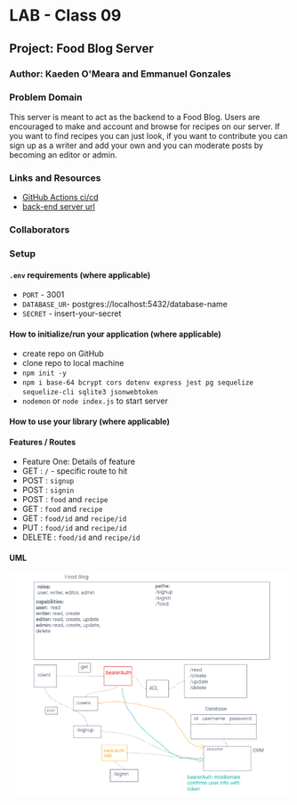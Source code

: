 # LAB - Class 09

## Project: Food Blog Server

### Author: Kaeden O'Meara and Emmanuel Gonzales

### Problem Domain  

This server is meant to act as the backend to a Food Blog. Users are encouraged to make and account and browse for recipes on our server. If you want to find recipes you can just look, if you want to contribute you can sign up as a writer and add your own and you can moderate posts by becoming an editor or admin.

### Links and Resources

- [GitHub Actions ci/cd](https://github.com/Emmanuel-Gonzales/blog-server/actions)
- [back-end server url](https://food-blog-server.onrender.com)

### Collaborators

### Setup

#### `.env` requirements (where applicable)

- `PORT` - 3001
- `DATABASE_UR`- postgres://localhost:5432/database-name
- `SECRET` - insert-your-secret

#### How to initialize/run your application (where applicable)

- create repo on GitHub
- clone repo to local machine
- `npm init -y`
- `npm i base-64 bcrypt cors dotenv express jest pg sequelize sequelize-cli sqlite3 jsonwebtoken`
- `nodemon` or `node index.js` to start server

#### How to use your library (where applicable)

#### Features / Routes

- Feature One: Details of feature
- GET : `/` - specific route to hit
- POST : `signup`
- POST : `signin`
- POST : `food` and `recipe`
- GET : `food` and `recipe`
- GET : `food/id` and `recipe/id`
- PUT : `food/id` and `recipe/id`
- DELETE : `food/id` and `recipe/id`


#### UML

![UML](/assets/uml-09.png)
